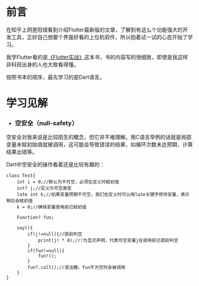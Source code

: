 # 前言

在知乎上阴差阳错看到介绍Flutter最新版的文章，了解到有这么个功能强大的开发工具，正好自己想要个界面好看的上位机软件，所以抱着试一试的心态开始了学习。

我学Flutter看的是[《Flutter实战》](https://book.flutterchina.club/preface.html#%E7%AC%AC%E4%BA%8C%E7%89%88%E5%8F%98%E5%8C%96)这本书，书的内容写的很细致，即使是我这样非科班出身的人也大致看得懂。

按照书本的顺序，最先学习的是Dart语言。

# 学习见解

-   ### 空安全（null-safety）


空安全对我来说是比较陌生的概念，但它并不难理解。用C语言举例的话就是局部变量未赋初始值就被调用，这可能会导致错误的结果，如循环次数未达预期、计算结果出错等。

Dart中空安全的操作看着还是比较有趣的：

```
class Test{
	int i = 0;//默认为不可空，必须在定义时赋初值
	int? j;//定义为可空类型
	late int k;//如果变量预期不可空，我们在定义时可以用late关键字修饰变量，表示稍后会赋初值
	k = 0;//确保变量使用前已赋初值
	
	Function? fun;
	
	say(){
		if(j!=null){//提前判空
			print(j! * 8);//!为显式声明，代表可空变量j在调用前已提前判空
		}
		if(fun!=null){
			fun!();
		}
		fun?.call();//语法糖，fun不为空时会被调用
	}
}
```

